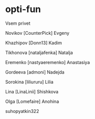 # opti-fun
Vsem privet

Novikov [CounterPick] Evgeny

Khazhipov [Donn13] Kadim

Tikhonova [nataljafenka] Natalja

Eremenko [nastyaeremenko] Anastasiya

Gordeeva [admoni] Nadejda

Sorokina [liliururu] Lilia

Lina [LinaLinii] Shishkova

Olga [Lomefaire] Anohina

suhopyatkin322

